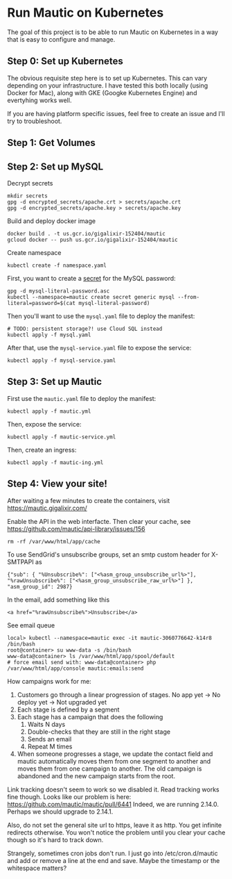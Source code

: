 # Run Mautic on Kubernetes

The goal of this project is to be able to run Mautic on Kubernetes in a way that is easy to configure and manage.

## Step 0: Set up Kubernetes

The obvious requisite step here is to set up Kubernetes. This can vary depending on your infrastructure. I have tested this both locally (using Docker for Mac), along with GKE (Googke Kubernetes Engine) and evertyhing works well.

If you are having platform specific issues, feel free to create an issue and I'll try to troubleshoot.

## Step 1: Get Volumes

## Step 2: Set up MySQL

Decrypt secrets

    mkdir secrets
    gpg -d encrypted_secrets/apache.crt > secrets/apache.crt
    gpg -d encrypted_secrets/apache.key > secrets/apache.key

Build and deploy docker image

    docker build . -t us.gcr.io/gigalixir-152404/mautic
    gcloud docker -- push us.gcr.io/gigalixir-152404/mautic

Create namespace

    kubectl create -f namespace.yaml

First, you want to create a [secret](https://kubernetes.io/docs/concepts/configuration/secret/) for the MySQL password:

    gpg -d mysql-literal-password.asc
    kubectl --namespace=mautic create secret generic mysql --from-literal=password=$(cat mysql-literal-password)

Then you'll want to use the `mysql.yaml` file to deploy the manifest:

    # TODO: persistent storage?! use Cloud SQL instead
    kubectl apply -f mysql.yaml

After that, use the `mysql-service.yaml` file to expose the service:

    kubectl apply -f mysql-service.yaml

## Step 3: Set up Mautic

First use the `mautic.yaml` file to deploy the manifest:

    kubectl apply -f mautic.yml

Then, expose the service:

    kubectl apply -f mautic-service.yml

Then, create an ingress:

    kubectl apply -f mautic-ing.yml

## Step 4: View your site!

After waiting a few minutes to create the containers, visit https://mautic.gigalixir.com/

Enable the API in the web interfacte. Then clear your cache, see https://github.com/mautic/api-library/issues/156

    rm -rf /var/www/html/app/cache

To use SendGrid's unsubscribe groups, set an smtp custom header for X-SMTPAPI as

    {"sub": { "%Unsubscribe%": ["<%asm_group_unsubscribe_url%>"], "%rawUnsubscribe%": ["<%asm_group_unsubscribe_raw_url%>"] }, "asm_group_id": 2987}

In the email, add something like this

    <a href="%rawUnsubscribe%">Unsubscribe</a>

See email queue

    local> kubectl --namespace=mautic exec -it mautic-3060776642-k14r8 /bin/bash
    root@container> su www-data -s /bin/bash
    www-data@container> ls /var/www/html/app/spool/default
    # force email send with: www-data@container> php /var/www/html/app/console mautic:emails:send

How campaigns work for me: 

1. Customers go through a linear progression of stages. No app yet -> No deploy yet -> Not upgraded yet
1. Each stage is defined by a segment
1. Each stage has a campaign that does the following
   1. Waits N days
   1. Double-checks that they are still in the right stage
   1. Sends an email
   1. Repeat M times
1. When someone progresses a stage, we update the contact field and mautic automatically moves them from one segment to another and moves them from one campaign to another. The old campaign is abandoned and the new campaign starts from the root.

Link tracking doesn't seem to work so we disabled it. Read tracking works fine though. Looks like our problem is here: https://github.com/mautic/mautic/pull/6441
Indeed, we are running 2.14.0. Perhaps we should upgrade to 2.14.1.

Also, do not set the general site url to https, leave it as http. You get infinite redirects otherwise. You won't notice the problem until you clear your cache though so it's hard to track down.

Strangely, sometimes cron jobs don't run. I just go into /etc/cron.d/mautic and add or remove a line at the end and save. Maybe the timestamp or the whitespace matters?
